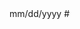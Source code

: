 <name>
mm/dd/yyyy
# <title>

This is markdown, a special text file type that lets you add styling through text alone. For example, to italicise text simply use ‘*’ around your text (*example*) or use ‘#’ to make headers like this:

### <header>

Don’t worry too much about this whole markdown stuff; just write clearly and concisely. This website was made to make information easily accessible, not to earn you a good English grade.

One last thing: make sure to edit the placeholders at the top of this file so properly displays the name, date, title... 

Thanks for help, by the way. You’re amazing.

Love, 

-L